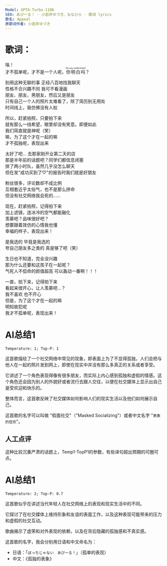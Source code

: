 ```yaml
---
Model: GPT4-Turbo-1106
SEO: あぴーる！ - 小岩井ゆづき、ななひら - 歌词 lyrics
歌名: Appeal
原歌词作者: 小岩井ゆづき
---
```


歌词：
======
  
嗡！  
才不孤单呢，才不是一个人呢，<ruby>你明白吗<rt>Do you understand</rt></ruby>？  
  
别用这种无聊的事 正经八百地找我聊天  
性格不合兴趣不同 我可不看漫画  
朋友、朋友、男朋友，然后又是朋友  
只有自己一个人的照片太难看了，除了简历别无用处  
时间线上，我仿佛没有人权  
  
所以，赶紧拍照，只要拍下来  
就有那么一线希望，眼里却没有笑意。即便如此  
我们简直就是神呢（笑）  
嘛，为了这个才在一起的嘛  
才不孤独呢，表现出来  
  
太好了吧... 去那家刚开业第二天的店  
那是半年前的话题吧？同学们都信息闭塞  
排了两小时队，虽然几乎没怎么聊天  
但在发"成功买到了♡"的报告时我们就是好朋友  
  
粉丝很多，评论数却不成比例  
互相套近乎太俗气，也不是那么拼命  
但没有社交网络我会死的……  
  
现在，赶紧拍照，记得拍下来  
加上滤镜，连冰冷的空气都能融化  
羡慕吧？品味很好吧？  
想要跟着效仿的心情我也懂  
幸福的样子，表现出来！  
  
是我选的 毕竟是我选的  
夸自己朋友多之类的 真是够了吧（笑）  
  
生日也不知道，完全没兴趣  
那为什么还要和这孩子在一起呢？  
气死人不偿命的颜值超高 可以轰动一番啊！！！  
  
一直，拍下来，记得拍下来  
看起来很开心，让人羡慕吧...？  
我不喜欢 也不开心  
但是，为了这个才在一起的嘛  
明知故犯呢  
我才不孤单呢，表现出来！


AI总结1
======

`Temperature: 1; Top-P: 1`

这首歌描绘了一个社交网络中常见的现象，即表面上为了不显得孤独，人们会把与他人在一起的照片发到网上，即使在现实中并没有那么多真正的关系或者享受。

它讲述了一个角色表现得像有很多朋友，而实际上内心感到孤独和虚假的情感。这个角色还会因为别人的外貌好或者流行去跟人交往，以便在社交媒体上显示出自己是受欢迎和快乐的。

整体而言，这首歌反映了社交媒体如何影响人们的现实生活以及他们如何展示自己。

这首歌的名字可以叫做 "假面社交"（"Masked Socializing"）或者中文名字 "`表象的狂欢`"。

人工点评
------
这种比较沉重严肃的话题上，Temp1-TopP1的参数，有些译句超出预期的可圈可点。

AI总结1
======

`Temperature: 2; Top-P: 0.7`

这首歌似乎在讲述当代年轻人在社交网络上的表现和现实生活中的不同。

它探讨了在社交媒体上维持形象和友谊的表面工作，以及这种表现可能带来的压力和虚假的社交互动。

歌曲揭示了虚荣和对外表现的依赖，以及在背后隐藏的孤独感和不真实感。

这首歌的名字，我会分别用日语和中文命名为：
- 日语：「`ぼっちじゃない　あぴーる！`」（孤单的表现）
- 中文：《孤独的表象》
